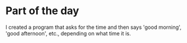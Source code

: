# Part of the day

I created a program that asks for the time and then says 'good morning', 'good afternoon', etc., depending on what time it is.

